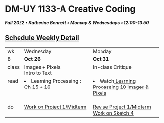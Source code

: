 # DM-UY 1133-A Creative Coding
##### Fall 2022 • Katherine Bennett • Monday & Wednesdays • 12:00-13:50


## [Schedule Weekly Detail](Calendar.md) 

<table>
<tr>
<td>wk</td>
<td>Wednesday </td>
<td>Monday </td>
</tr>
<!-- dates -->
<tr>
  <td valign="top">8</td>
  <td valign="top" width="48%"><strong>Oct 26</strong></td>
  <td valign="top" width="48%"><strong>Oct 31</strong></td>
</tr>
<!-- class -->
<tr>
	<td valign="top">class</td>
	<!-- day Tues -->
	<td valign="top" width="48%">
	Images + Pixels<br>
	Intro to Text<br>
	</td>
	<!-- day Thurs -->
	<td valign="top" width="48%">
		In-class Critique<br>
	</td>
<!-- homework -->
<tr>
  <td valign="top">read</td>
  	<!-- day Tues -->
  	<td valign="top"> 
  	<li> Learning Processing : Ch 15 + 16 </li>
	</td>
  	<!-- day Thurs -->
  	<td valign="top"> 
  	<li> Watch<a href = "https://www.youtube.com/user/shiffman/playlists?view=50&sort=dd&shelf_id=2"> Learning Processing 10 Images & Pixels </a> </li> <br>
  	</td>
 </tr>
 <!-- do -->
<tr>
  <td valign = "top">do</td>
	<!-- day Tues -->
 	<td valign = "top"> 
 		<a href = "MidTermProject.md"> Work on Project 1/Midterm </a> <br>		
 	</td>
  	<!-- day Thurs -->
  	<td valign = "top">
  		<a href = "MidTermProject.md"> Revise Project 1/Midterm </a>
		<a href = "Sketch_4.md"> Work on Sketch 4 </a> <br>
  	</td>	
</tr>
</table>